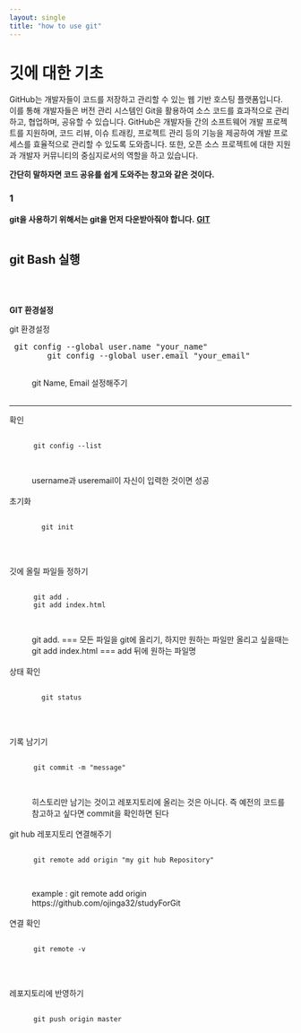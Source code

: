 ```yaml
---
layout: single
title: "how to use git"
---
```


# 깃에 대한 기초

GitHub는 개발자들이 코드를 저장하고 관리할 수 있는 웹 기반 호스팅 플랫폼입니다.
이를 통해 개발자들은 버전 관리 시스템인 Git을 활용하여 소스 코드를 효과적으로 관리하고, 협업하며, 공유할 수 있습니다.
GitHub은 개발자들 간의 소프트웨어 개발 프로젝트를 지원하며, 코드 리뷰, 이슈 트래킹, 프로젝트 관리 등의 기능을 제공하여 개발 프로세스를 효율적으로 관리할 수 있도록 도와줍니다.
또한, 오픈 소스 프로젝트에 대한 지원과 개발자 커뮤니티의 중심지로서의 역할을 하고 있습니다.

**간단히 말하자면 코드 공유를 쉽게 도와주는 창고와 같은 것이다.**

### 1

**git을 사용하기 위해서는 git을 먼저 다운받아줘야 합니다.**
**[GIT](http://git.scm.com/downloads "git")**
<br/><br/>

**git Bash 실행**
------

<br/><br/>

<dl>

**GIT 환경설정**
<dt>git 환경설정</dt>
  <pre> git config --global user.name "your_name"    
        git config --global user.email "your_email" 
  </pre>
  <dd>git Name, Email 설정해주기</dd><br/>

  ------

<dt>확인</dt>
  <pre>
    <code>
      git config --list  
    </code>
  </pre>
  <dd>username과 useremail이 자신이 입력한 것이면 성공</dd><br/>

<dt>초기화</dt>
  <pre>
      <code>
        git init
      </code>
  </pre><br/>

<dt>깃에 올릴 파일들 정하기</dt>
  <pre>
    <code>
      git add .
      git add index.html
    </code>
  </pre>
  <dd>git add. === 모든 파일을 git에 올리기, 하지만 원하는 파일만 올리고 싶을때는</dd>
  <dd>git add index.html === add 뒤에 원하는 파일명 </dd><br/> 

<dt>상태 확인</dt>
  <pre>
    <code>
        git status
    </code>
  </pre><br/>
  
<dt>기록 남기기</dt>
  <pre>
    <code>
      git commit -m "message"
    </code>
  </pre>

  <dd>히스토리만 남기는 것이고 레포지토리에 올리는 것은
       아니다. 즉 예전의 코드를 참고하고 싶다면 commit을 확인하면 된다
  </dd><br/>

  
<dt>git hub 레포지토리 연결해주기</dt>
  <pre>
    <code>
      git remote add origin "my git hub Repository"
    </code>
  </pre>
  <dd>
   example : git remote add origin https://github.com/ojinga32/studyForGit
  </dd> <br/>


<dt>연결 확인</dt>
  <pre>
    <code>
      git remote -v
    </code>
  </pre><br/>

<dt>레포지토리에 반영하기</dt>
  <pre>
    <code>
      git push origin master
    </code>
  </pre>
  
</dl>
